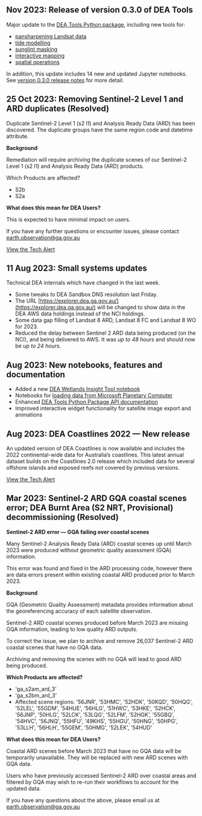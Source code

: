 ## Nov 2023: Release of version 0.3.0 of DEA Tools

Major update to the [DEA Tools Python package](https://knowledge.dea.ga.gov.au/notebooks/Tools/), including new tools for:

* [pansharpening Landsat data](https://knowledge.dea.ga.gov.au/notebooks/How_to_guides/Pansharpening.html)
* [tide modelling](https://knowledge.dea.ga.gov.au/notebooks/How_to_guides/Tidal_modelling.html)
* [sunglint masking](https://knowledge.dea.ga.gov.au/notebooks/How_to_guides/Sunglint_masking.html)
* [interactive mapping](https://knowledge.dea.ga.gov.au/notebooks/Interactive_apps/README.html)
* [spatial operations](https://knowledge.dea.ga.gov.au/notebooks/Tools/gen/dea_tools.spatial.html)

In addition, this update includes 14 new and updated Jupyter notebooks. See [version 0.3.0 release notes](https://github.com/GeoscienceAustralia/dea-notebooks/releases/tag/0.3.0) for more detail.

## 25 Oct 2023: Removing Sentinel-2 Level 1 and ARD duplicates (Resolved)

Duplicate Sentinel-2 Level 1 (s2 l1) and Analysis Ready Data (ARD) has been discovered. The duplicate groups have the same region code and datetime attribute.

**Background**

Remediation will require archiving the duplicate scenes of our Sentinel-2 Level 1 (s2 l1) and Analysis Ready Data (ARD) products.

Which Products are affected?

* S2b
* S2a

**What does this mean for DEA Users?**

This is expected to have minimal impact on users.

If you have any further questions or encounter issues, please contact <earth.observation@ga.gov.au>

[View the Tech Alert](https://communication.ga.gov.au/link/id/zzzz65384bbe2a28c901Pzzzz61de67bd94bfe861/page.html)

## 11 Aug 2023: Small systems updates

Technical DEA internals which have changed in the last week.

* Some tweaks to DEA Sandbox DNS resolution last Friday.
* The URL [https://explorer.dea.ga.gov.au/](https://explorer.dea.ga.gov.au/) will be changed to show data in the DEA AWS data holdings instead of the NCI holdings.
* Some data gap filling of Landsat 8 ARD, Landsat 8 FC and Landsat 8 WO for 2023.
* Reduced the delay between Sentinel 2 ARD data being produced (on the NCI), and being delivered to AWS. It was *up to 48 hours* and should now be *up to 24 hours*.

## Aug 2023: New notebooks, features and documentation

* Added a new [DEA Wetlands Insight Tool notebook](https://knowledge.dea.ga.gov.au/notebooks/DEA_products/DEA_Wetlands_Insight_Tool.html)
* Notebooks for [loading data from Microsoft Planetary Computer](https://knowledge.dea.ga.gov.au/notebooks/How_to_guides/Planetary_computer.html)
* Enhanced [DEA Tools Python Package API documentation](https://knowledge.dea.ga.gov.au/notebooks/Tools/)
* Improved interactive widget functionality for satellite image export and animations

## Aug 2023: DEA Coastlines 2022 &mdash; New release

An updated version of DEA Coastlines is now available and includes the 2022 continental-wide data for Australia’s coastlines. This latest annual dataset builds on the Coastlines 2.0 release which included data for several offshore islands and exposed reefs not covered by previous versions.

[View the Tech Alert](https://communication.ga.gov.au/link/id/zzzz64dc26d23b947590Pzzzz61de67bd94bfe861/page.html)

## Mar 2023: Sentinel-2 ARD GQA coastal scenes error; DEA Burnt Area (S2 NRT, Provisional) decommissioning (Resolved)

**Sentinel-2 ARD error &mdash; GQA failing over coastal scenes**

Many Sentinel-2 Analysis Ready Data (ARD) coastal scenes up until March 2023 were produced without geometric quality assessment (GQA) information.

This error was found and fixed in the ARD processing code, however there are data errors present within existing coastal ARD produced prior to March 2023.

**Background**

GQA (Geometric Quality Assessment) metadata provides information about the georeferencing accuracy of each satellite observation.

Sentinel-2 ARD coastal scenes produced before March 2023 are missing GQA information, leading to low quality ARD outputs.

To correct the issue, we plan to archive and remove 26,037 Sentinel-2 ARD coastal scenes that have no GQA data.

Archiving and removing the scenes with no GQA will lead to good ARD being produced.

**Which Products are affected?**

* 'ga_s2am_ard_3'
* 'ga_s2bm_ard_3'
* Affected scene regions: '56JNR', '53HMC', '52HDK', '50KQD', '50HQG', '52LEL', '55GDM', '54HUE', '56HLG', '51HWC', '53HKE', '52HCK', '56JNP', '50HLG', '52LCK', '53LQG', '52LFM', '52HGK', '55GBQ', '54HVC', '56JNQ', '55HFU', '49KHS', '55HGU', '50HNG', '50HPG', '53LLH', '56HLH', '55GEM', '50HMG', '52LEK', '54HUD'

**What does this mean for DEA Users?**

Coastal ARD scenes before March 2023 that have no GQA data will be temporarily unavailable. They will be replaced with new ARD scenes with GQA data.

Users who have previously accessed Sentinel-2 ARD over coastal areas and filtered by GQA may wish to re-run their workflows to account for the updated data.

If you have any questions about the above, please email us at <earth.observation@ga.gov.au>

